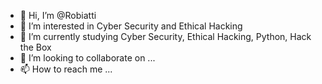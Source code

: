 - 👋 Hi, I’m @Robiatti
- 👀 I’m interested in Cyber Security and Ethical Hacking 
- 🌱 I’m currently studying Cyber Security, Ethical Hacking, Python, Hack the Box
- 💞️ I’m looking to collaborate on ...
- 📫 How to reach me ...

<!---
Robiatti/Robiatti is a ✨ special ✨ repository because its `README.md` (this file) appears on your GitHub profile.
You can click the Preview link to take a look at your changes.
--->

